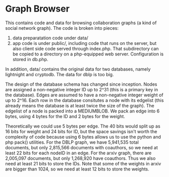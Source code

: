 # Graph Browser

This contains code and data for browsing collaboration graphs (a kind of social network
graph). The code is broken into pieces:

1. data preparatation code under data/
2. app code is under public/, including code that runs on the server, but also
   client side code served through index.php. That subdirectory can be copied to
   a directory on a php-equipped web server. Configuration is stored in db.php.

In addition, data/ contains the original data for two databases, namely
lightnight and cryptodb. The data for dblp is too big.

The design of the database schema has changed since inception. Nodes are
assigned a non-negative integer ID up to 2^31 (this is a primary key in the
database).  Edges are assumed to have a non-negative integer weight of up to
2^16. Each row in the database consitutes a node with its edgelist (this already
means the database is at least twice the size of the graph).  The edgelist of a
node is packed into a MEDIUMBLOB. We pack an edge into 6 bytes, using 4 bytes for
the ID and 2 bytes for the weight.

Theoretically we could use 5 bytes per edge. The 40 bits would split up as 16
bits for weight and 24 bits for ID, but the space savings isn't worth the
complexity of code because using 6 bytes allows us to use the python and php
pack() utilities. For the DBLP graph, we have 5,941,535 total documents, but
only 2,815,566 documents with coauthors, so we need at least 22 bits for each
nodeID in an edge. For the arxiv graph, there are 2,005,097 documents, but only
1,268,920 have coauthors. Thus we also need at least 21 bits to store the
IDs. Note that some of the weights in arxiv are bigger than 1024, so we need at
least 12 bits to store the weights.
